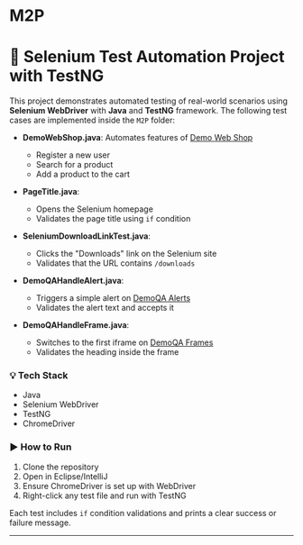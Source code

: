 # M2P
# 🧪 Selenium Test Automation Project with TestNG

This project demonstrates automated testing of real-world scenarios using **Selenium WebDriver** with **Java** and **TestNG** framework. The following test cases are implemented inside the `M2P` folder:

- **DemoWebShop.java**: Automates features of [Demo Web Shop](http://demowebshop.tricentis.com/)
  - Register a new user
  - Search for a product
  - Add a product to the cart

- **PageTitle.java**: 
  - Opens the Selenium homepage
  - Validates the page title using `if` condition

- **SeleniumDownloadLinkTest.java**: 
  - Clicks the "Downloads" link on the Selenium site
  - Validates that the URL contains `/downloads`

- **DemoQAHandleAlert.java**: 
  - Triggers a simple alert on [DemoQA Alerts](https://demoqa.com/alerts)
  - Validates the alert text and accepts it

- **DemoQAHandleFrame.java**: 
  - Switches to the first iframe on [DemoQA Frames](https://demoqa.com/frames)
  - Validates the heading inside the frame

### 💡 Tech Stack
- Java
- Selenium WebDriver
- TestNG
- ChromeDriver

### ▶️ How to Run
1. Clone the repository
2. Open in Eclipse/IntelliJ
3. Ensure ChromeDriver is set up with WebDriver 
4. Right-click any test file and run with TestNG

Each test includes `if` condition validations and prints a clear  success or failure message.

---
